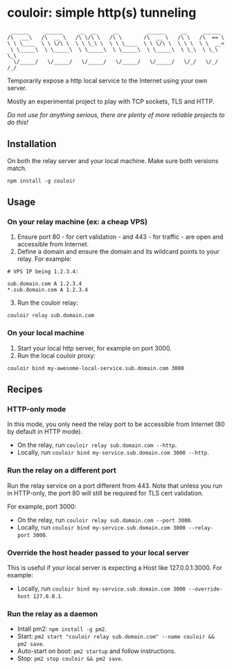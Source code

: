 # couloir: simple http(s) tunneling

```
 ______     ______     __  __     __         ______     __     ______
/\  ___\   /\  __ \   /\ \/\ \   /\ \       /\  __ \   /\ \   /\  == \
\ \ \____  \ \ \/\ \  \ \ \_\ \  \ \ \____  \ \ \/\ \  \ \ \  \ \  __<  
 \ \_____\  \ \_____\  \ \_____\  \ \_____\  \ \_____\  \ \_\  \ \_\ \_\
  \/_____/   \/_____/   \/_____/   \/_____/   \/_____/   \/_/   \/_/ /_/
```

Temporarily expose a http local service to the Internet using your own server.

Mostly an experimental project to play with TCP sockets, TLS and HTTP.

_Do not use for anything serious, there are plenty of more reliable projects to do this!_

## Installation
On both the relay server and your local machine. Make sure both versions match.

```
npm install -g couloir
```

## Usage

### On your **relay** machine (ex: a cheap VPS)

1. Ensure port 80 - for cert validation - and 443  - for traffic - are open and accessible from Internet.
2. Define a domain and ensure the domain and its wildcard points to your relay. For example:

```
# VPS IP being 1.2.3.4:

sub.domain.com A 1.2.3.4
*.sub.domain.com A 1.2.3.4
```

3. Run the couloir relay:

```
couloir relay sub.domain.com
```

### On your **local** machine

1. Start your local http server, for example on port 3000.
2. Run the local couloir proxy:

```
couloir bind my-awesome-local-service.sub.domain.com 3000
```

## Recipes

### HTTP-only mode

In this mode, you only need the relay port to be accessible from Internet (80 by default in HTTP mode).
- On the relay, run `couloir relay sub.domain.com --http`.
- Locally, run `couloir bind my-service.sub.domain.com 3000 --http`.

### Run the relay on a different port

Run the relay service on a port different from 443. Note that unless you run in HTTP-only, the port 80 will
still be required for TLS cert validation.

For example, port 3000:
- On the relay, run `couloir relay sub.domain.com --port 3000`.
- Locally, run `couloir bind my-service.sub.domain.com 3000 --relay-port 3000`.

### Override the host header passed to your local server

This is useful if your local server is expecting a Host like 127.0.0.1:3000. For example:

- Locally, run `couloir bind my-service.sub.domain.com 3000 --override-host 127.0.0.1`.

### Run the relay as a daemon

- Intall pm2: `npm install -g pm2`.
- Start: `pm2 start "couloir relay sub.domain.com" --name couloir && pm2 save`.
- Auto-start on boot: `pm2 startup` and follow instructions.
- Stop: `pm2 stop couloir && pm2 save`.
